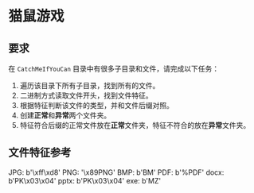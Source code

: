 # 猫鼠游戏

## 要求

在 `CatchMeIfYouCan` 目录中有很多子目录和文件，请完成以下任务：

1. 遍历该目录下所有子目录，找到所有的文件。
2. 二进制方式读取文件开头，找到文件特征。
3. 根据特征判断该文件的类型，并和文件后缀对照。
4. 创建**正常**和**异常**两个文件夹。
5. 特征符合后缀的正常文件放在**正常**文件夹，特征不符合的放在**异常**文件夹。

## 文件特征参考

JPG:    b'\xff\xd8'
PNG:    '\x89PNG'
BMP:    b'BM'
PDF:    b'%PDF'
docx:   b'PK\x03\x04'
pptx:   b'PK\x03\x04'
exe:    b'MZ'